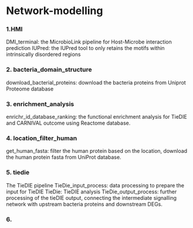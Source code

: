 # Network-modelling
### 1.HMI
DMI_terminal: the MicrobioLink pipeline for Host-Microbe interaction prediction
IUPred: the IUPred tool to only retains the motifs within intrinsically disordered regions
### 2. bacteria_domain_structure
download_bacterial_proteins: download the bacteria proteins from Uniprot Proteome database
### 3. enrichment_analysis
enrichr_id_database_ranking: the functional enrichment analysis for TieDIE and CARNIVAL outcome using Reactome database.
### 4. location_filter_human
get_human_fasta: filter the human protein based on the location, download the human protein fasta from UniProt database.
### 5. tiedie
The TieDIE pipeline
TieDie_input_process: data processing to prepare the input for TieDIE
TieDie: TieDIE analysis
TieDie_output_process: further processing of the tieDIE output, connecting the intermediate signalling network with upstream bacteria proteins and downstream DEGs.
### 6. 

